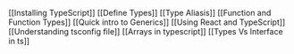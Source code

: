 [[Installing TypeScript]]
[[Define Types]]
[[Type Aliasis]]
[[Function and Function Types]]
[[Quick intro to Generics]]
[[Using React and TypeScript]]
[[Understanding tsconfig file]]
[[Arrays in typescript]]
[[Types Vs Interface in ts]]